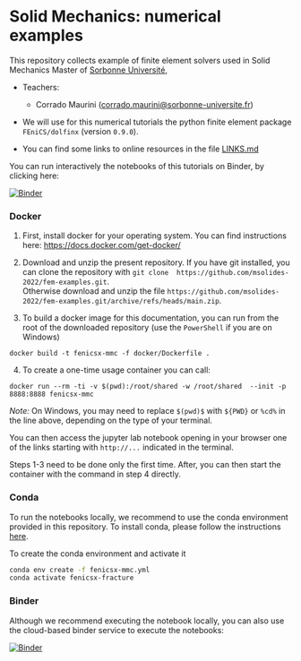 # Solid Mechanics: numerical examples

This repository collects example of finite element solvers used in Solid Mechanics Master of [Sorbonne Université](http://master.spi.sorbonne-universite.fr/fr/mecanique-des-solides-et-des-structures.html),

* Teachers:
    * Corrado Maurini (corrado.maurini@sorbonne-universite.fr) 

* We will use for this numerical tutorials the python finite element package `FEniCS/dolfinx` (version `0.9.0`). 

* You can find some links to online resources in the file [LINKS.md](LINKS.md)

You can run interactively the notebooks of this tutorials on Binder, by clicking here:

[![Binder](https://mybinder.org/badge_logo.svg)](https://mybinder.org/v2/gh/msolides-2022/fem-examples/HEAD?labpath=01-LinearElasticity.ipynb)


### Docker

1. First, install docker for your operating system. You can find instructions here: https://docs.docker.com/get-docker/

2. Download and unzip the present repository. If you have git installed, you can clone the repository with `git clone 
https://github.com/msolides-2022/fem-examples.git`.  
Otherwise download and unzip the file  `https://github.com/msolides-2022/fem-examples.git/archive/refs/heads/main.zip`. 

3. To build a docker image for this documentation, you can run from the root of the downloaded repository (use the `PowerShell` if you are on Windows)

```
docker build -t fenicsx-mmc -f docker/Dockerfile .
```

4. To create a one-time usage container you can call:

```
docker run --rm -ti -v $(pwd):/root/shared -w /root/shared  --init -p 8888:8888 fenicsx-mmc
```

*Note:* On Windows, you may need to replace `$(pwd)$` with `${PWD}` or `%cd%` in the line above, depending on the type of your terminal.

You can then access the jupyter lab notebook opening in your browser one of the links starting with `http://...` indicated in the terminal.

Steps 1-3 need to be done only the first time. After, you can then start the container with the command in step 4 directly.

### Conda

To run the notebooks locally, we recommend to use the conda environment provided in this repository. To install conda, please follow the instructions [here](https://docs.conda.io/projects/conda/en/latest/user-guide/install/).

To create the conda environment and activate it

```bash
conda env create -f fenicsx-mmc.yml
conda activate fenicsx-fracture
```

### Binder

Although we recommend executing the notebook locally, you can also use the cloud-based binder service to execute the notebooks:

[![Binder](https://mybinder.org/badge_logo.svg)](https://mybinder.org/v2/gh/newfrac/fenicsx-fracture/HEAD)